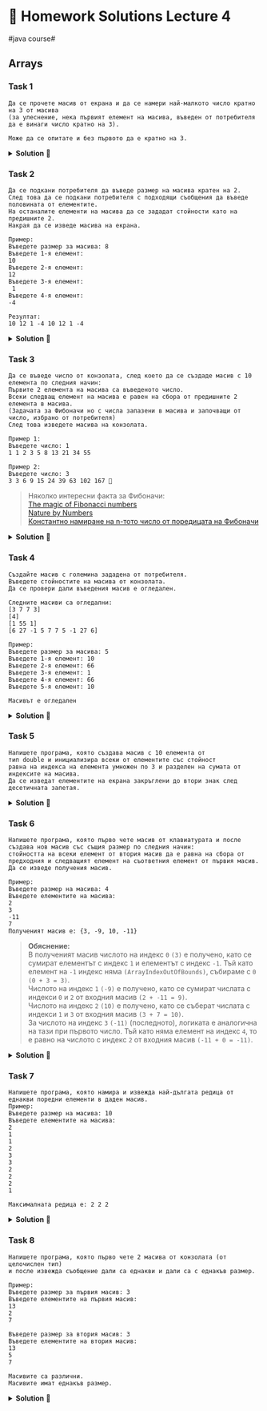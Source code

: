 # 👀 Homework Solutions Lecture 4
#java course#

## Arrays 

### Task 1

```text
Да се прочете масив от екрана и да се намери най-малкото число кратно на 3 от масива 
(за улеснение, нека първият елемент на масива, въведен от потребителя да е винаги число кратно на 3).

Може да се опитате и без първото да е кратно на 3.
```

<details><summary><b>Solution</b> 👀</summary> 
<p>

###### Solution 1

```java
Scanner scanner = new Scanner(System.in);

System.out.print("Enter size of the array: ");
int size = scanner.nextInt();

int[] myArray = new int[size];

System.out.println("First number should be multiple of 3!");
for (int i = 0; i < myArray.length; i++) {
    System.out.print("array[" + i + "] = ");
    myArray[i] = scanner.nextInt();
}

int min = myArray[0];

for (int i = 1; i < myArray.length; i++) {

    int currentElement = myArray[i];

    if (currentElement % 3 == 0 && currentElement < min) {
        min = currentElement;
    }
}

System.out.println("The smallest element multiple of 3 is: " + min);
```  

###### solution 2

```java
Scanner scanner = new Scanner(System.in);

System.out.print("Enter size of the array: ");
int size = scanner.nextInt();

int[] myArray = new int[size];

for (int i = 0; i < myArray.length; i++) {
    System.out.print("array[" + i + "] = ");
    myArray[i] = scanner.nextInt();
}

int min = 0;
boolean minIsInitialized = false;

for (int i = 0; i < myArray.length; i++) {

    int currentElement = myArray[i];

    if (currentElement % 3 != 0) {
        continue;
    }

    if (!minIsInitialized) {
        min = currentElement;
        minIsInitialized = true;
    } else if (min > currentElement) {
        min = currentElement;
    }
}

if (minIsInitialized) {
    System.out.println("The smallest element multiple of 3 is: " + min);
} else {
    System.out.println("None of the numbers are multiple of 3!");
}
```

</p>
</details>

### Task 2

```text
Да се подкани потребителя да въведе размер на масива кратен на 2.
След това да се подкани потребителя с подходящи съобщения да въведе половината от елементите.
На останалите елементи на масива да се зададат стойности като на предишните 2.
Накрая да се изведе масива на екрана.

Пример:
Въведете размер за масива: 8
Въведете 1-я елемент:
10
Въведете 2-я елемент:
12
Въведете 3-я елемент:
 1
Въведете 4-я елемент:
-4

Резултат:
10 12 1 -4 10 12 1 -4
```

<details><summary><b>Solution</b> 👀</summary> 
<p>

```java
Scanner scanner = new Scanner(System.in);

System.out.print("Enter size of the array multiple of 2: ");
int size = scanner.nextInt();

int[] array = new int[size];

int half = array.length / 2;

System.out.println("Enter " + half + " items\n");
for (int i = 0; i < half; i++) {
    System.out.print("array[" + i + "] = ");
    int value = scanner.nextInt();

    array[i] = value;
    array[half + i] = value;
}

System.out.println("Here is the array: ");

for (int i = 0; i < array.length; i++) {
    System.out.print(array[i] + ", ");
}
```  

</p>
</details>

### Task 3

```text
Да се въведе число от конзолата, след което да се създаде масив с 10 елемента по следния начин:
Първите 2 елемента на масива са въведеното число.
Всеки следващ елемент на масива е равен на сбора от предишните 2 елемента в масива.
(Задачата за Фибоначи но с числа запазени в масива и започващи от число, избрано от потребителя)
След това изведете масива на конзолата.

Пример 1:
Въведете число: 1
1 1 2 3 5 8 13 21 34 55

Пример 2:
Въведете число: 3
3 3 6 9 15 24 39 63 102 167 🐚
```

> Няколко интересни факта за Фибоначи:  
[The magic of Fibonacci numbers](https://www.youtube.com/watch?v=SjSHVDfXHQ4&fbclid=IwAR16DatoUczikQgzwQHtpBcIQe5DhGEcXWsXv0CGMZ6yjx4QMZL1y0yVOdw)  
[Nature by Numbers](https://www.youtube.com/watch?v=kkGeOWYOFoA&fbclid=IwAR1ClvHqnuBsG04hz7RgUZwG9D3j_mSYXCqSUuYAze1SylakjW0GMFOK5qI)  
[Константно намиране на n-тото число от поредицата на Фибоначи](http://www.maths.surrey.ac.uk/hosted-sites/R.Knott/Fibonacci/fibFormula.html)

<details><summary><b>Solution</b> 👀</summary> 
<p>

###### Solution 1

```java
Scanner scanner = new Scanner(System.in);

System.out.print("Enter number: ");

int startNum = scanner.nextInt();

int current = startNum;
int next = startNum;

int[] fibonacciArray = new int[10];

for (int i = 0; i < fibonacciArray.length; i++) {
    fibonacciArray[i] = current;

    int tmp = current + next;

    current = next;
    next = tmp;
}

for (int i = 0; i < fibonacciArray.length; i++) {
    System.out.print(fibonacciArray[i] + ", ");
}
```  

###### Solution 2

```java
Scanner number = new Scanner(System.in);

int[] myArray = new int[10];

System.out.println("Enter the first element of the array");
myArray[0] = number.nextInt();
myArray[1] = myArray[0];

for (int i = 2; i < myArray.length; i++) {
    myArray[i] = myArray[i - 1] + myArray[i - 2];
}

System.out.println("Array:");

for (int i = 0; i < myArray.length; i++) {
    System.out.print(myArray[i] + " ");
}
```

</p>
</details>

### Task 4

```text
Създайте масив с големина зададена от потребителя.
Въведете стойностите на масива от конзолата.
Да се провери дали въведения масив е огледален.

Следните масиви са огледални:
[3 7 7 3]
[4]
[1 55 1]
[6 27 -1 5 7 7 5 -1 27 6]

Пример:
Въведете размер за масива: 5
Въведете 1-я елемент: 10
Въведете 2-я елемент: 66
Въведете 3-я елемент: 1
Въведете 4-я елемент: 66
Въведете 5-я елемент: 10

Масивът е огледален
```

<details><summary><b>Solution</b> 👀</summary> 
<p>

```java
Scanner number = new Scanner(System.in);

System.out.print("Enter size of the array: ");
int size = number.nextInt();

int[] array = new int[size];

for (int i = 0; i < array.length; i++) {
    System.out.println("Enter the " + (i + 1) + " element of the array");
    array[i] = number.nextInt();
}

boolean isMirrored = true;

for (int i = 0, j = array.length - 1; i < j; i++, j--) {

    if (array[i] != array[j]) {
        isMirrored = false;
        break;
    }
}

if (isMirrored) {
    System.out.println("The array is mirrored");
} else {
    System.out.println("The array is not mirrored");
}
```

</p>
</details>

### Task 5

```text
Напишете програма, която създава масив с 10 елемента от
тип double и инициализира всеки от елементите със стойност
равна на индекса на елемента умножен по 3 и разделен на сумата от индексите на масива.
Да се изведат елементите на екрана закръглени до втори знак след десетичната запетая.
```

<details><summary><b>Solution</b> 👀</summary> 
<p>

```java
double[] myArray = new double[10];
double sum = 0.0;

for (int i = 0; i < myArray.length; i++) {
    sum += i;
}

for (int i = 0; i < myArray.length; i++){
    myArray[i] = i * 3 / sum;
}

System.out.println("Array");

for (int i = 0; i < myArray.length; i++) {
    System.out.printf("%.2f ", myArray[i]);
}
```

</p>
</details>

### Task 6

```text
Напишете програма, която първо чете масив от клавиатурата и после
създава нов масив със същия размер по следния начин: 
стойността на всеки елемент от втория масив да е равна на сбора от 
предходния и следващият елемент на съответния елемент от първия масив.
Да се изведе получения масив.

Пример:
Въведете размер на масива: 4
Въведете елементите на масива:
2
3
-11
7
Полученият масив е: {3, -9, 10, -11}
```

> **Обяснение:**  
В полученият масив числото на индекс `0` `(3)` е получено, 
като се сумират елементът с индекс `1` и елементът с индекс `-1`. 
Тъй като елемент на `-1` индекс няма `(ArrayIndexOutOfBounds)`, събираме с `0` `(0 + 3 = 3)`.  
Числото на индекс `1` `(-9)` е получено, като се сумират числата с 
индекси `0` и `2` от входния масив `(2 + -11 = 9)`.  
Числото на индекс `2` `(10)` е получено, като се съберат числата с индекси `1` и `3` 
от входния масив `(3 + 7 = 10)`.  
За числото на индекс `3` `(-11)` (последното), 
логиката е аналогична на тази при първото число. Тъй като няма елемент на индекс `4`, 
то е равно на числото с индекс `2` от входния масив `(-11 + 0 = -11)`.

<details><summary><b>Solution</b> 👀</summary> 
<p>

```java
Scanner scanner = new Scanner(System.in);

System.out.print("Enter size of the array: ");

int size = scanner.nextInt();

int[] array = new int[size];

for (int i = 0; i < size; i++) {
    System.out.print("array[" + i + "] = ");
    array[i] = scanner.nextInt();
}

int[] result = new int[array.length];

for (int i = 1; i < array.length - 1; i++) {
    result[i] = array[i - 1] + array[i + 1];
}

if (result.length == 1) {
    result[0] = array[0];
} else if (result.length >= 2) {
    result[0] = array[1];
    result[result.length - 1] = array[result.length - 2];
}

System.out.println("Result");
for (int i = 0; i < result.length; i++) {
    System.out.print(result[i] + " ");
}
```

</p>
</details>

### Task 7

```text
Напишете програма, която намира и извежда най-дългата редица от еднакви поредни елементи в даден масив.
Пример:
Въведете размер на масива: 10
Въведете елементите на масива:
2
1
1
2
3
3
2
2
2
1

Максималната редица е: 2 2 2
```

<details><summary><b>Solution</b> 👀</summary> 
<p>

```java
Scanner scanner = new Scanner(System.in);

System.out.println("Enter size of the array: ");
int size = scanner.nextInt();

int[] array = new int[size];

for (int i = 0; i < array.length; i++) {
    System.out.print("array[" + i + "] = ");
    array[i] = scanner.nextInt();
}

int count = 1;
int maxCount = 1;

int element = array[0];
int maxElement = array[0];

for (int i = 1; i < array.length; i++) {
    int current = array[i];

    if (element == current) {
        count++;

        if (maxCount < count) {
            maxCount = count;
            maxElement = element;
        }
    } else {
        element = current;
        count = 1;
    }
}

for (int i = 0; i < maxCount; i++) {
    System.out.print(maxElement + " ");
}
```

</p>
</details>

### Task 8

```text
Напишете програма, която първо чете 2 масива от конзолата (от целочислен тип)
и после извежда съобщение дали са еднакви и дали са с еднакъв размер.

Пример:
Въведете размер за първия масив: 3
Въведете елементите на първия масив:
13
2
7

Въведете размер за втория масив: 3
Въведете елементите на втория масив:
13
5
7

Масивите са различни.
Масивите имат еднакъв размер.
```

<details><summary><b>Solution</b> 👀</summary> 
<p>

```java
Scanner number = new Scanner(System.in);

System.out.println("Enter the size of the first array");
int size = number.nextInt();

int[] firstArray = new int[size];

for (int i = 0; i < firstArray.length; i++) {
    System.out.println("Enter the " + (i + 1) + " element");
    firstArray[i] = number.nextInt();
}

System.out.println("\nEnter the size of the second array");
size = number.nextInt();

int[] secondArray = new int[size];

for (int i = 0; i < secondArray.length; i++) {
    System.out.println("Enter the " + (i + 1) + " element");
    secondArray[i] = number.nextInt();
}

if (firstArray.length == secondArray.length) {
    System.out.println("Both arrays are with the same size");

    boolean areTheSame = true;

    for (int i = 0; i < firstArray.length; i++) {
        if (firstArray[i] != secondArray[i]) {
            System.out.println("Both arrays are not the same");
            areTheSame = false;
            break;
        }
    }

    if (areTheSame) {
        System.out.println("Both arrays are the same");
    }

} else {
    System.out.println("Both arrays are not with the same size, so they can not be the same");
}
```

</p>
</details>